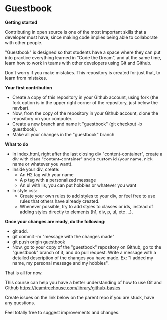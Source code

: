 # Guestbook

**Getting started**

Contributing in open source is one of the most important skills that a developer must have, since making code implies being able to collaborate with other people.

"Guestbook" is designed so that students have a space where they can put into practice everything learned in "Code the Dream", and at the same time, learn how to work in teams with other developers using Git and Github.

Don't worry if you make mistakes. This repository is created for just that, to learn from mistakes.


**Your first contribution**

* Create a copy of this repository in your Github account, using fork (the fork option is in the upper right corner of the repository, just below the navbar).
* Now, from the copy of the repository in your Github account, clone the repository on your computer.
* Create a new branch and name it "guestbook" (git checkout -b guestbook).
* Make all your changes in the "guestbook" branch

**What to do**
* In index.html, right after the last closing div "content-container", create a div with class "content-container" and a custom id (your name, nick name or whatever you want).
* Inside your div, create:
  * An H2 tag with your name
  * A p tag with a personalized message
  * An ul with lis, you can put hobbies or whatever you want
* In style.css:
  * Create your own rules to add styles to your div, or feel free to use rules that others have already created.
  * Whenever possible, try to add styles to classes or ids, instead of adding styles directly to elements (h1, div, p, ul, etc ...).

**Once your changes are ready, do the following:**

* git add.
* git commit -m "message with the changes made"
* git push origin guestbook
* Now, go to your copy of the "guestbook" repository on Github, go to the "guestbook" branch of it, and do pull request. Write a message with a detailed description of the changes you have made. Ex: "I added my name, my personal message and my hobbies".

That is all for now.

This course can help you have a better understanding of how to use Git and Github
https://teamtreehouse.com/library/github-basics

Create issues on the link below on the parent repo if you are stuck, have any questions.

Feel totally free to suggest improvements and changes.


